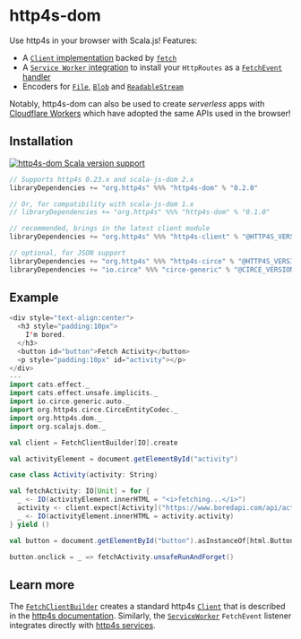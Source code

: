 # http4s-dom

Use http4s in your browser with Scala.js!
Features:

* A [`Client` implementation](https://www.javadoc.io/doc/org.http4s/http4s-dom_sjs1_2.13/latest/org/http4s/dom/FetchClientBuilder.html) backed by [`fetch`](https://developer.mozilla.org/en-US/docs/Web/API/Fetch_API)
* A [`Service Worker` integration](https://www.javadoc.io/doc/org.http4s/http4s-dom_sjs1_2.13/latest/org/http4s/dom/ServiceWorker$.html) to install your `HttpRoutes` as a [`FetchEvent` handler](https://developer.mozilla.org/en-US/docs/Web/API/ServiceWorkerGlobalScope/onfetch)
* Encoders for [`File`](https://developer.mozilla.org/en-US/docs/Web/API/File), [`Blob`](https://developer.mozilla.org/en-US/docs/Web/API/Blob) and [`ReadableStream`](https://developer.mozilla.org/en-US/docs/Web/API/ReadableStream)

Notably, http4s-dom can also be used to create _serverless_ apps with [Cloudflare Workers](https://workers.cloudflare.com) which have adopted the same APIs used in the browser!

## Installation

[![http4s-dom Scala version support](https://index.scala-lang.org/http4s/http4s-dom/http4s-dom/latest-by-scala-version.svg?targetType=Js)](https://index.scala-lang.org/http4s/http4s-dom/http4s-dom)

```scala
// Supports http4s 0.23.x and scala-js-dom 2.x
libraryDependencies += "org.http4s" %%% "http4s-dom" % "0.2.0"

// Or, for compatibility with scala-js-dom 1.x
// libraryDependencies += "org.http4s" %%% "http4s-dom" % "0.1.0"

// recommended, brings in the latest client module
libraryDependencies += "org.http4s" %%% "http4s-client" % "@HTTP4S_VERSION@"

// optional, for JSON support
libraryDependencies += "org.http4s" %%% "http4s-circe" % "@HTTP4S_VERSION@"
libraryDependencies += "io.circe" %%% "circe-generic" % "@CIRCE_VERSION@"
```

## Example

```scala mdoc:js
<div style="text-align:center">
  <h3 style="padding:10px">
    I'm bored.
  </h3>
  <button id="button">Fetch Activity</button>
  <p style="padding:10px" id="activity"></p>
</div>
---
import cats.effect._
import cats.effect.unsafe.implicits._
import io.circe.generic.auto._
import org.http4s.circe.CirceEntityCodec._
import org.http4s.dom._
import org.scalajs.dom._

val client = FetchClientBuilder[IO].create

val activityElement = document.getElementById("activity")

case class Activity(activity: String)

val fetchActivity: IO[Unit] = for {
  _ <- IO(activityElement.innerHTML = "<i>fetching...</i>")
  activity <- client.expect[Activity]("https://www.boredapi.com/api/activity")
  _ <- IO(activityElement.innerHTML = activity.activity)
} yield ()

val button = document.getElementById("button").asInstanceOf[html.Button]

button.onclick = _ => fetchActivity.unsafeRunAndForget()
```

## Learn more

The [`FetchClientBuilder`](https://www.javadoc.io/doc/org.http4s/http4s-dom_sjs1_2.13/latest/org/http4s/dom/FetchClientBuilder.html) creates a standard http4s [`Client`](https://http4s.org/v0.23/api/org/http4s/client/client) that is described in the [http4s documentation](https://http4s.org/v0.23/client/).
Similarly, the [`ServiceWorker`](https://www.javadoc.io/doc/org.http4s/http4s-dom_sjs1_2.13/latest/org/http4s/dom/ServiceWorker$.html) `FetchEvent` listener integrates directly with [http4s services](https://http4s.org/v0.23/service/).
